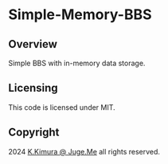 # Simple-Memory-BBS


## Overview

Simple BBS with in-memory data storage.


## Licensing

This code is licensed under MIT.


## Copyright

2024  [K.Kimura @ Juge.Me](https://github.com/dotnsf) all rights reserved.
